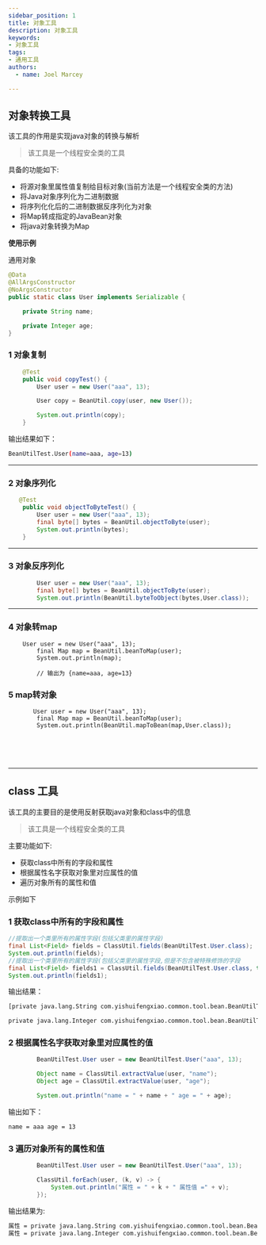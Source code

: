 ```yaml
---
sidebar_position: 1
title: 对象工具
description: 对象工具
keywords:
- 对象工具
tags:
- 通用工具
authors:
  - name: Joel Marcey

---
```






## 对象转换工具

该工具的作用是实现java对象的转换与解析

> 该工具是一个线程安全类的工具



具备的功能如下:

- 将源对象里属性值复制给目标对象(当前方法是一个线程安全类的方法)
- 将Java对象序列化为二进制数据
- 将序列化化后的二进制数据反序列化为对象
- 将Map转成指定的JavaBean对象
- 将java对象转换为Map

**使用示例**

通用对象

```java
@Data
@AllArgsConstructor
@NoArgsConstructor
public static class User implements Serializable {

    private String name;

    private Integer age;
}
```

### 1 对象复制

```java
    @Test
    public void copyTest() {
        User user = new User("aaa", 13);

        User copy = BeanUtil.copy(user, new User());

        System.out.println(copy);
    }
```

输出结果如下：

```bash
BeanUtilTest.User(name=aaa, age=13)
```

------

### 2 对象序列化

```java
   @Test
    public void objectToByteTest() {
        User user = new User("aaa", 13);
        final byte[] bytes = BeanUtil.objectToByte(user);
        System.out.println(bytes);
    }
```

------

### 3 对象反序列化

```java
        User user = new User("aaa", 13);
        final byte[] bytes = BeanUtil.objectToByte(user);
        System.out.println(BeanUtil.byteToObject(bytes,User.class));
```

------

### 4  对象转map

```
    User user = new User("aaa", 13);
        final Map map = BeanUtil.beanToMap(user);
        System.out.println(map);
        
        // 输出为 {name=aaa, age=13}
```

### 5 map转对象

```
       User user = new User("aaa", 13);
        final Map map = BeanUtil.beanToMap(user);
        System.out.println(BeanUtil.mapToBean(map,User.class));
```





<br/><br/><br/>

------



## class 工具

该工具的主要目的是使用反射获取java对象和class中的信息

>  该工具是一个线程安全类的工具

主要功能如下:

- 获取class中所有的字段和属性
- 根据属性名字获取对象里对应属性的值
- 遍历对象所有的属性和值

示例如下

### 1 获取class中所有的字段和属性



```java
//提取出一个类里所有的属性字段(包括父类里的属性字段)
final List<Field> fields = ClassUtil.fields(BeanUtilTest.User.class);
System.out.println(fields);
//提取出一个类里所有的属性字段(包括父类里的属性字段,但是不包含被特殊修饰的字段
final List<Field> fields1 = ClassUtil.fields(BeanUtilTest.User.class, true);
System.out.println(fields1);
```

输出结果：

```bash
[private java.lang.String com.yishuifengxiao.common.tool.bean.BeanUtilTest$User.name, 

private java.lang.Integer com.yishuifengxiao.common.tool.bean.BeanUtilTest$User.age]
```

### 2 根据属性名字获取对象里对应属性的值

```java
        BeanUtilTest.User user = new BeanUtilTest.User("aaa", 13);

        Object name = ClassUtil.extractValue(user, "name");
        Object age = ClassUtil.extractValue(user, "age");

        System.out.println("name = " + name + " age = " + age);
```

输出如下：

```bash
name = aaa age = 13
```

### 3 遍历对象所有的属性和值

```java
        BeanUtilTest.User user = new BeanUtilTest.User("aaa", 13);

        ClassUtil.forEach(user, (k, v) -> {
            System.out.println("属性 = " + k + " 属性值 =" + v);
        });
```

输出结果为:

```bash
属性 = private java.lang.String com.yishuifengxiao.common.tool.bean.BeanUtilTest$User.name 属性值 =aaa
属性 = private java.lang.Integer com.yishuifengxiao.common.tool.bean.BeanUtilTest$User.age 属性值 =13
```

